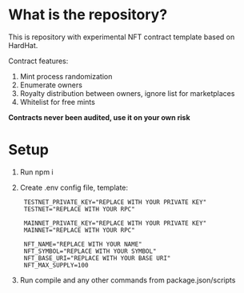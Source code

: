 # What is the repository?
This is repository with experimental NFT contract template based on HardHat.

Contract features:
1. Mint process randomization
2. Enumerate owners
3. Royalty distribution between owners, ignore list for marketplaces
4. Whitelist for free mints

**Contracts never been audited, use it on your own risk**

# Setup
1. Run npm i

2. Create .env config file, template:

        TESTNET_PRIVATE_KEY="REPLACE WITH YOUR PRIVATE KEY"
        TESTNET="REPLACE WITH YOUR RPC"

        MAINNET_PRIVATE_KEY="REPLACE WITH YOUR PRIVATE KEY"
        MAINNET="REPLACE WITH YOUR RPC"

        NFT_NAME="REPLACE WITH YOUR NAME"
        NFT_SYMBOL="REPLACE WITH YOUR SYMBOL"
        NFT_BASE_URI="REPLACE WITH YOUR BASE URI"
        NFT_MAX_SUPPLY=100

4. Run compile and any other commands from package.json/scripts